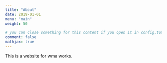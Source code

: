 ```yaml
---
title: "About"
date: 2019-01-01
menu: "main"
weight: 50

# you can close something for this content if you open it in config.toml.
comment: false
mathjax: true
---
```


This is a website for wma works.


